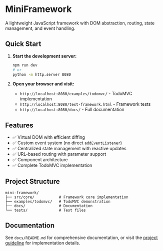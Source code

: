 # MiniFramework

A lightweight JavaScript framework with DOM abstraction, routing, state management, and event handling.

## Quick Start

1. **Start the development server:**
   ```bash
   npm run dev
   # or
   python -m http.server 8080
   ```

2. **Open your browser and visit:**
   - `http://localhost:8080/examples/todomvc/` - TodoMVC implementation
   - `http://localhost:8080/test-framework.html` - Framework tests
   - `http://localhost:8080/docs/` - Full documentation

## Features

- ✅ Virtual DOM with efficient diffing
- ✅ Custom event system (no direct `addEventListener`)
- ✅ Centralized state management with reactive updates
- ✅ URL-based routing with parameter support
- ✅ Component architecture
- ✅ Complete TodoMVC implementation

## Project Structure

```
mini-framework/
├── src/core/           # Framework core implementation
├── examples/todomvc/   # TodoMVC demonstration
├── docs/               # Documentation
└── tests/              # Test files
```

## Documentation

See `docs/README.md` for comprehensive documentation, or visit the [project guideline](PROJECT_GUIDELINE.md) for implementation details.
